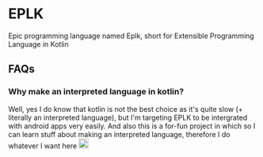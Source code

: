 # EPLK
Epic programming language named Eplk, short for Extensible Programming Language in Kotlin

## FAQs

### Why make an interpreted language in kotlin?
Well, yes I do know that kotlin is not the best choice as it's quite slow (+ literally an interpreted language), but I'm targeting EPLK to be intergrated with android apps very easily. And also this is a for-fun project in which so I can learn stuff about making an interpreted language, therefore I do whatever I want here <img width=20px src="https://cdn.discordapp.com/emojis/846626029535625216.png"/>
